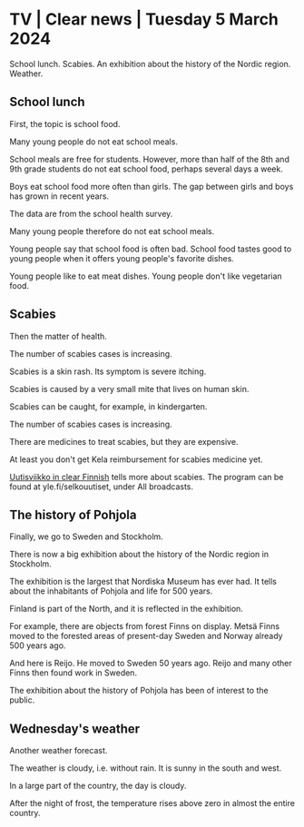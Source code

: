 # TV \| Clear news \| Tuesday 5 March 2024

School lunch. Scabies. An exhibition about the history of the Nordic region. Weather.

## School lunch

First, the topic is school food.

Many young people do not eat school meals.

School meals are free for students. However, more than half of the 8th and 9th grade students do not eat school food, perhaps several days a week.

Boys eat school food more often than girls. The gap between girls and boys has grown in recent years.

The data are from the school health survey.

Many young people therefore do not eat school meals.

Young people say that school food is often bad. School food tastes good to young people when it offers young people's favorite dishes.

Young people like to eat meat dishes. Young people don't like vegetarian food.

## Scabies

Then the matter of health.

The number of scabies cases is increasing.

Scabies is a skin rash. Its symptom is severe itching.

Scabies is caused by a very small mite that lives on human skin.

Scabies can be caught, for example, in kindergarten.

The number of scabies cases is increasing.

There are medicines to treat scabies, but they are expensive.

At least you don't get Kela reimbursement for scabies medicine yet.

[Uutisviikko in clear Finnish](https://yle.fi/a/74-20077411) tells more about scabies. The program can be found at yle.fi/selkouutiset, under All broadcasts.

## The history of Pohjola

Finally, we go to Sweden and Stockholm.

There is now a big exhibition about the history of the Nordic region in Stockholm.

The exhibition is the largest that Nordiska Museum has ever had. It tells about the inhabitants of Pohjola and life for 500 years.

Finland is part of the North, and it is reflected in the exhibition.

For example, there are objects from forest Finns on display. Metsä Finns moved to the forested areas of present-day Sweden and Norway already 500 years ago.

And here is Reijo. He moved to Sweden 50 years ago. Reijo and many other Finns then found work in Sweden.

The exhibition about the history of Pohjola has been of interest to the public.

## Wednesday's weather

Another weather forecast.

The weather is cloudy, i.e. without rain. It is sunny in the south and west.

In a large part of the country, the day is cloudy.

After the night of frost, the temperature rises above zero in almost the entire country.

